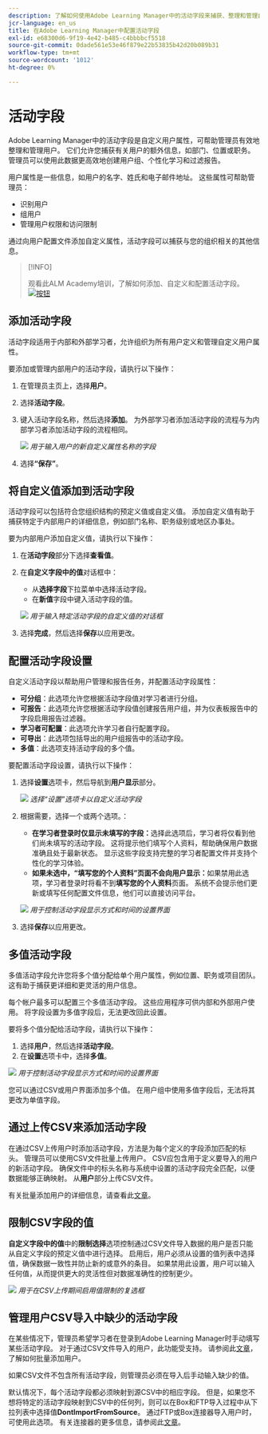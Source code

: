 ```yaml
---
description: 了解如何使用Adobe Learning Manager中的活动字段来捕获、整理和管理自定义用户信息。 通过灵活的字段配置改进报告、过滤和用户分段。
jcr-language: en_us
title: 在Adobe Learning Manager中配置活动字段
exl-id: e68300d6-9f19-4e42-b485-c4bbbbcf5518
source-git-commit: 0dade561e53e46f879e22b53835b42d20b089b31
workflow-type: tm+mt
source-wordcount: '1012'
ht-degree: 0%

---
```


# 活动字段

Adobe Learning Manager中的活动字段是自定义用户属性，可帮助管理员有效地整理和管理用户。 它们允许您捕获有关用户的额外信息，如部门、位置或职务。 管理员可以使用此数据更高效地创建用户组、个性化学习和过滤报告。

用户属性是一些信息，如用户的名字、姓氏和电子邮件地址。 这些属性可帮助管理员：

* 识别用户
* 组用户
* 管理用户权限和访问限制

通过向用户配置文件添加自定义属性，活动字段可以捕获与您的组织相关的其他信息。

>[!INFO]
>
>观看此ALM Academy培训，了解如何添加、自定义和配置活动字段。<br>[![按钮](assets/launch-training-button.png)](https://content.adobelearningmanageracademy.com/app/learner?accountId=98632#/course/7555741)</br>

## 添加活动字段

活动字段适用于内部和外部学习者，允许组织为所有用户定义和管理自定义用户属性。

要添加或管理内部用户的活动字段，请执行以下操作：

1. 在管理员主页上，选择&#x200B;**用户**。

2. 选择&#x200B;**活动字段**。

3. 键入活动字段名称，然后选择&#x200B;**添加**。 为外部学习者添加活动字段的流程与为内部学习者添加活动字段的流程相同。

   ![](assets/add-active-field-alm.png)
   _用于输入用户的新自定义属性名称的字段_

4. 选择&#x200B;**“保存”**。

## 将自定义值添加到活动字段

活动字段可以包括符合您组织结构的预定义值或自定义值。 添加自定义值有助于捕获特定于内部用户的详细信息，例如部门名称、职务级别或地区办事处。

要为内部用户添加自定义值，请执行以下操作：

1. 在&#x200B;**活动字段**&#x200B;部分下选择&#x200B;**查看值**。
2. 在&#x200B;**自定义字段中的值**&#x200B;对话框中：

   * 从&#x200B;**选择字段**&#x200B;下拉菜单中选择活动字段。
   * 在&#x200B;**新值**&#x200B;字段中键入活动字段的值。

   ![](assets/add-value-active-fields.png)
   _用于输入特定活动字段的自定义值的对话框_

3. 选择&#x200B;**完成**，然后选择&#x200B;**保存**&#x200B;以应用更改。

## 配置活动字段设置

自定义活动字段以帮助用户管理和报告任务，并配置活动字段属性：

* **可分组**：此选项允许您根据活动字段值对学习者进行分组。
* **可报告**：此选项允许您根据活动字段值创建报告用户组，并为仪表板报告中的字段启用报告过滤器。
* **学习者可配置**：此选项允许学习者自行配置字段。
* **可导出**：此选项包括导出的用户组报告中的活动字段。
* **多值**：此选项支持活动字段的多个值。

要配置活动字段设置，请执行以下操作：

1. 选择&#x200B;**设置**&#x200B;选项卡，然后导航到&#x200B;**用户显示**&#x200B;部分。

   ![](assets/settings-active-field.png)
   _选择“设置”选项卡以自定义活动字段_

2. 根据需要，选择一个或两个选项。：

   * **在学习者登录时仅显示未填写的字段：**&#x200B;选择此选项后，学习者将仅看到他们尚未填写的活动字段。 这将提示他们填写个人资料，帮助确保用户数据准确且处于最新状态。 显示这些字段支持完整的学习者配置文件并支持个性化的学习体验。
   * **如果未选中，“填写您的个人资料”页面不会向用户显示：**&#x200B;如果禁用此选项，学习者登录时将看不到&#x200B;**填写您的个人资料**&#x200B;页面。 系统不会提示他们更新或填写任何配置文件信息，他们可以直接访问平台。

   ![](assets/user-display-alm.png)
   _用于控制活动字段显示方式和时间的设置界面_

3. 选择&#x200B;**保存**&#x200B;以应用更改。

## 多值活动字段

多值活动字段允许您将多个值分配给单个用户属性，例如位置、职务或项目团队。 这有助于捕获更详细和更灵活的用户信息。

每个帐户最多可以配置三个多值活动字段。 这些应用程序可供内部和外部用户使用。 将字段设置为多值字段后，无法更改回此设置。

要将多个值分配给活动字段，请执行以下操作：

1. 选择&#x200B;**用户**，然后选择&#x200B;**活动字段**。
2. 在&#x200B;**设置**&#x200B;选项卡中，选择&#x200B;**多值**。

![](assets/multi-values.png)
_用于控制活动字段显示方式和时间的设置界面_

您可以通过CSV或用户界面添加多个值。 在用户组中使用多值字段后，无法将其更改为单值字段。

## 通过上传CSV来添加活动字段

在通过CSV上传用户时添加活动字段，方法是为每个定义的字段添加匹配的标头。 管理员可以使用CSV文件批量上传用户。 CSV应包含用于定义要导入的用户的新活动字段。 确保文件中的标头名称与系统中设置的活动字段完全匹配，以便数据能够正确映射。 从&#x200B;**用户**&#x200B;部分上传CSV文件。

有关批量添加用户的详细信息，请查看此[文章](/help/migrated/administrators/feature-summary/add-users-user-groups.md)。

## 限制CSV字段的值

**自定义字段中的值**&#x200B;中的&#x200B;**限制选择**&#x200B;选项控制通过CSV文件导入数据的用户是否只能从自定义字段的预定义值中进行选择。 启用后，用户必须从设置的值列表中选择值，确保数据一致性并防止新的或意外的条目。 如果禁用此设置，用户可以输入任何值，从而提供更大的灵活性但对数据准确性的控制更少。

![](assets/restrict-active.png)
_用于在CSV上传期间启用值限制的复选框_

## 管理用户CSV导入中缺少的活动字段

在某些情况下，管理员希望学习者在登录到Adobe Learning Manager时手动填写某些活动字段。 对于通过CSV文件导入的用户，此功能受支持。 请参阅此[文章](/help/migrated/administrators/feature-summary/add-users-user-groups.md)，了解如何批量添加用户。

如果CSV文件不包含所有活动字段，则管理员必须在导入后手动输入缺少的值。

默认情况下，每个活动字段都必须映射到源CSV中的相应字段。 但是，如果您不想将特定的活动字段映射到CSV中的任何列，则可以在Box和FTP导入过程中从下拉列表中选择值&#x200B;**DontImportFromSource**。 通过FTP或Box连接器导入用户时，可使用此选项。 有关连接器的更多信息，请参阅此[文章](https://experienceleague.adobe.com/zh-hans/docs/learning-manager/using/integration/connectors)。
